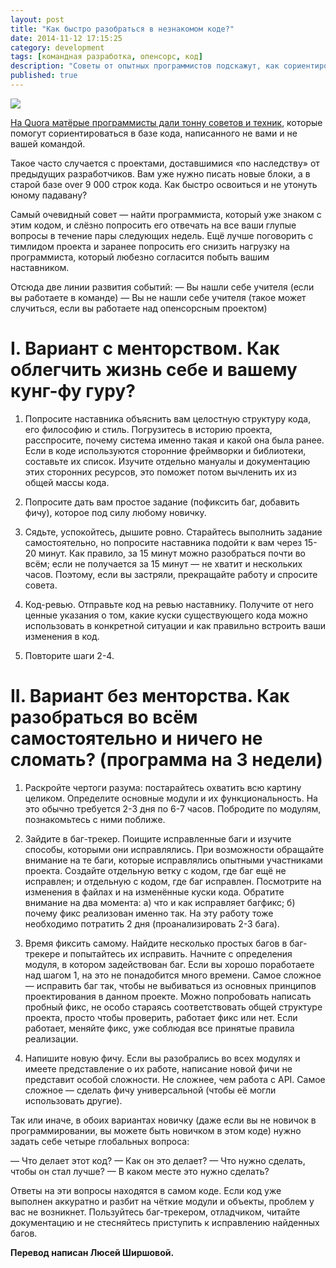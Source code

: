 ```yaml
---
layout: post
title: "Как быстро разобраться в незнакомом коде?"
date: 2014-11-12 17:15:25
category: development
tags: [командная разработка, опенсорс, код]
description: "Советы от опытных программистов подскажут, как сориентироваться в чужом коде."
published: true
---
```


<img src="http://i008.radikal.ru/1411/39/d900311b2d7b.jpg" class="img-responsive">

[На Quora матёрые программисты дали тонну советов и техник](https://www.quora.com/What-are-some-of-the-techniques-that-experienced-developers-use-to-quickly-understand-a-new-code-base-and-start-contributing-to-it), которые помогут сориентироваться в базе кода, написанного не вами и не вашей командой. 

Такое часто случается с проектами, доставшимися «по наследству» от предыдущих разработчиков. Вам уже нужно писать новые блоки, а в старой базе over 9 000 строк кода. Как быстро освоиться и не утонуть юному падавану?

Самый очевидный совет — найти программиста, который уже знаком с этим кодом, и слёзно попросить его отвечать на все ваши глупые вопросы в течение пары следующих недель. Ещё лучше поговорить с тимлидом проекта и заранее попросить его снизить нагрузку на программиста, который любезно согласится побыть вашим наставником.

Отсюда две линии развития событий:
— Вы нашли себе учителя (если вы работаете в команде)
— Вы не нашли себе учителя (такое может случиться, если вы работаете над опенсорсным проектом)

# I. Вариант с менторством. Как облегчить жизнь себе и вашему кунг-фу гуру?
1. Попросите наставника объяснить вам целостную структуру кода, его философию и стиль. Погрузитесь в историю проекта, расспросите, почему система именно такая и какой она была ранее. Если в коде используются сторонние фреймворки и библиотеки, составьте их список. Изучите отдельно мануалы и документацию этих сторонних ресурсов, это поможет потом вычленить их из общей массы кода.

2. Попросите дать вам простое задание (пофиксить баг, добавить фичу), которое под силу любому новичку.

3. Сядьте, успокойтесь, дышите ровно. Старайтесь выполнить задание самостоятельно, но попросите наставника подойти к вам через 15-20 минут. Как правило, за 15 минут можно разобраться почти во всём; если не получается за 15 минут — не хватит и нескольких часов. Поэтому, если вы застряли, прекращайте работу и спросите совета.

4. Код-ревью. Отправьте код на ревью наставнику. Получите от него ценные указания о том, какие куски существующего кода можно использовать в конкретной ситуации и как правильно встроить ваши изменения в код.

5. Повторите шаги 2-4.

# II. Вариант без менторства. Как разобраться во всём самостоятельно и ничего не сломать? (программа на 3 недели)
1. Раскройте чертоги разума: постарайтесь охватить всю картину целиком. Определите основные модули и их функциональность. На это обычно требуется 2-3 дня по 6-7 часов. Побродите по модулям, познакомьтесь с ними поближе.

2. Зайдите в баг-трекер. Поищите исправленные баги и изучите способы, которыми они исправлялись. При возможности обращайте внимание на те баги, которые исправлялись опытными участниками проекта. Создайте отдельную ветку с кодом, где баг ещё не исправлен; и отдельную с кодом, где баг исправлен. Посмотрите на изменения в файлах и на изменённые куски кода. Обратите внимание на два момента: а) что и как исправляет багфикс; б) почему фикс реализован именно так. На эту работу тоже необходимо потратить 2 дня (проанализировать 2-3 бага).

3. Время фиксить самому. Найдите несколько простых багов в баг-трекере и попытайтесь их исправить. Начните с определения модуля, в котором задействован баг. Если вы хорошо поработаете над шагом 1, на это не понадобится много времени. Самое сложное — исправить баг так, чтобы не выбиваться из основных принципов проектирования в данном проекте. Можно попробовать написать пробный фикс, не особо стараясь соответствовать общей структуре проекта, просто чтобы проверить, работает фикс или нет. Если работает, меняйте фикс, уже соблюдая все принятые правила реализации.

4. Напишите новую фичу. Если вы разобрались во всех модулях и имеете представление о их работе, написание новой фичи не представит особой сложности. Не сложнее, чем работа с API. Самое сложное — сделать фичу универсальной (чтобы её могли использовать другие).

Так или иначе, в обоих вариантах новичку (даже если вы не новичок в программировании, вы можете быть новичком в этом коде) нужно задать себе четыре глобальных вопроса:

— Что делает этот код?
— Как он это делает?
— Что нужно сделать, чтобы он стал лучше?
— В каком месте это нужно сделать?

Ответы на эти вопросы находятся в самом коде. Если код уже выполнен аккуратно и разбит на чёткие модули и объекты, проблем у вас не возникнет. Пользуйтесь баг-трекером, отладчиком, читайте документацию и не стесняйтесь приступить к исправлению найденных багов.

<b>Перевод написан Люсей Ширшовой.</b>
